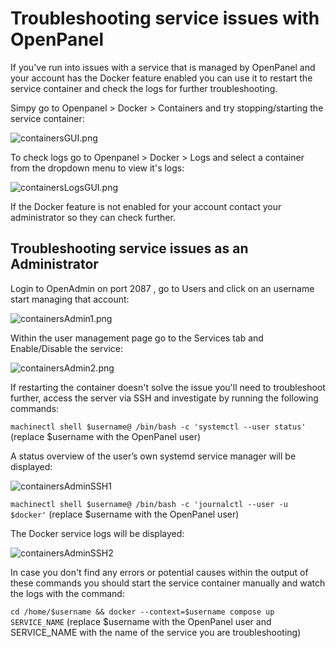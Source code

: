 # Troubleshooting service issues with OpenPanel

If you've run into issues with a service that is managed by OpenPanel and your account has the Docker feature enabled you can use it to restart the service container and check the logs for further troubleshooting.

Simpy go to Openpanel > Docker > Containers and try stopping/starting the service container:

![containersGUI.png](https://i.postimg.cc/650sKYW3/containersgui.png)

To check logs go to Openpanel > Docker > Logs and select a container from the dropdown menu to view it's logs:

![containersLogsGUI.png](https://i.postimg.cc/Fzh4bqF1/containerlogsgui.png)

If the Docker feature is not enabled for your account contact your administrator so they can check further.

## Troubleshooting service issues as an Administrator 

Login to OpenAdmin on port 2087 , go to Users and click on an username start managing that account:

![containersAdmin1.png](https://i.postimg.cc/rpYjNt8p/containers-Admin1.png)

Within the user management page go to the Services tab and Enable/Disable the service:

![containersAdmin2.png](https://i.postimg.cc/hv4G4hdV/containers-Admin2.png)

If restarting the container doesn't solve the issue you'll need to troubleshoot further, access the server via SSH and investigate by running the following commands:

`machinectl shell $username@ /bin/bash -c 'systemctl --user status'` (replace $username with the OpenPanel user)

A status overview of the user’s own systemd service manager will be displayed:

![containersAdminSSH1](https://i.postimg.cc/FKRzQY0S/containers-Admin-SSH1.png)

`machinectl shell $username@ /bin/bash -c 'journalctl --user -u $docker'` (replace $username with the OpenPanel user)

The Docker service logs will be displayed:

![containersAdminSSH2](https://i.postimg.cc/6qjwc0mJ/containers-Admin-SSH2.png)

In case you don't find any errors or potential causes within the output of these commands you should start the service container manually and watch the logs with the command:

`cd /home/$username && docker --context=$username compose up SERVICE_NAME` (replace $username with the OpenPanel user and SERVICE_NAME with the name of the service you are troubleshooting)


